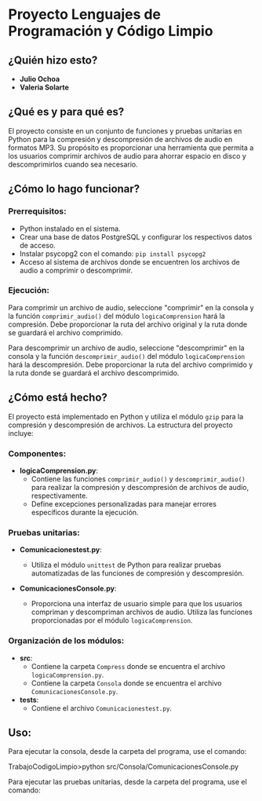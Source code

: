 # Proyecto Lenguajes de Programación y Código Limpio

## ¿Quién hizo esto?
- **Julio Ochoa**
- **Valeria Solarte**

## ¿Qué es y para qué es?
El proyecto consiste en un conjunto de funciones y pruebas unitarias en Python para la compresión y descompresión de archivos de audio en formatos MP3. Su propósito es proporcionar una herramienta que permita a los usuarios comprimir archivos de audio para ahorrar espacio en disco y descomprimirlos cuando sea necesario.

## ¿Cómo lo hago funcionar?

### Prerrequisitos:
- Python instalado en el sistema.
- Crear una base de datos PostgreSQL y configurar los respectivos datos de acceso.
- Instalar psycopg2 con el comando: `pip install psycopg2`
- Acceso al sistema de archivos donde se encuentren los archivos de audio a comprimir o descomprimir.

### Ejecución:
Para comprimir un archivo de audio, seleccione "comprimir" en la consola y la función `comprimir_audio()` del módulo `logicaComprension` hará la compresión. Debe proporcionar la ruta del archivo original y la ruta donde se guardará el archivo comprimido.

Para descomprimir un archivo de audio, seleccione "descomprimir" en la consola y la función `descomprimir_audio()` del módulo `logicaComprension` hará la descompresión. Debe proporcionar la ruta del archivo comprimido y la ruta donde se guardará el archivo descomprimido.

## ¿Cómo está hecho?
El proyecto está implementado en Python y utiliza el módulo `gzip` para la compresión y descompresión de archivos. La estructura del proyecto incluye:

### Componentes:
- **logicaComprension.py**:
  - Contiene las funciones `comprimir_audio()` y `descomprimir_audio()` para realizar la compresión y descompresión de archivos de audio, respectivamente.
  - Define excepciones personalizadas para manejar errores específicos durante la ejecución.

### Pruebas unitarias:
- **Comunicacionestest.py**:
  - Utiliza el módulo `unittest` de Python para realizar pruebas automatizadas de las funciones de compresión y descompresión.

- **ComunicacionesConsole.py**:
  - Proporciona una interfaz de usuario simple para que los usuarios compriman y descompriman archivos de audio. Utiliza las funciones proporcionadas por el módulo `logicaComprension`.

### Organización de los módulos:
- **src**:
  - Contiene la carpeta `Compress` donde se encuentra el archivo `logicaComprension.py`.
  - Contiene la carpeta `Consola` donde se encuentra el archivo `ComunicacionesConsole.py`.
- **tests**:
  - Contiene el archivo `Comunicacionestest.py`.

## Uso:
Para ejecutar la consola, desde la carpeta del programa, use el comando:

TrabajoCodigoLimpio>python src/Consola/ComunicacionesConsole.py


Para ejecutar las pruebas unitarias, desde la carpeta del programa, use el comando:

